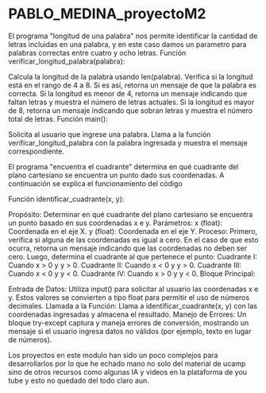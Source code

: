 # PABLO_MEDINA_proyectoM2
El programa "longitud de una palabra" nos permite identificar la cantidad de letras incluidas en una palabra, y en este caso damos un parametro para palabras correctas entre cuatro y ocho letras. 
Función verificar_longitud_palabra(palabra):

Calcula la longitud de la palabra usando len(palabra).
Verifica si la longitud está en el rango de 4 a 8. Si es así, retorna un mensaje de que la palabra es correcta.
Si la longitud es menor de 4, retorna un mensaje indicando que faltan letras y muestra el número de letras actuales.
Si la longitud es mayor de 8, retorna un mensaje indicando que sobran letras y muestra el número total de letras.
Función main():

Solicita al usuario que ingrese una palabra.
Llama a la función verificar_longitud_palabra con la palabra ingresada y muestra el mensaje correspondiente.


El programa "encuentra el cuadrante"  determina en qué cuadrante del plano cartesiano se encuentra un punto dado sus coordenadas. A continuación se explica el funcionamiento del código

Función identificar_cuadrante(x, y):

Propósito: Determinar en qué cuadrante del plano cartesiano se encuentra un punto basado en sus coordenadas x e y.
Parámetros:
x (float): Coordenada en el eje X.
y (float): Coordenada en el eje Y.
Proceso:
Primero, verifica si alguna de las coordenadas es igual a cero. En el caso de que esto ocurra, retorna un mensaje indicando que las coordenadas no deben ser cero.
Luego, determina el cuadrante al que pertenece el punto:
Cuadrante I: Cuando x > 0 y y > 0.
Cuadrante II: Cuando x < 0 y y > 0.
Cuadrante III: Cuando x < 0 y y < 0.
Cuadrante IV: Cuando x > 0 y y < 0.
Bloque Principal:

Entrada de Datos:
Utiliza input() para solicitar al usuario las coordenadas x e y. Estos valores se convierten a tipo float para permitir el uso de números decimales.
Llamada a la Función:
Llama a identificar_cuadrante(x, y) con las coordenadas ingresadas y almacena el resultado.
Manejo de Errores:
Un bloque try-except captura y maneja errores de conversión, mostrando un mensaje si el usuario ingresa datos no válidos (por ejemplo, texto en lugar de números).


Los proyectos en este modulo han sido un poco complejos para desarrollarlos por lo que he echado mano no solo del material de ucamp sino de otros recursos como algunas IA y videos en la plataforma de you tube y esto no quedado del todo claro aun.
